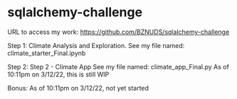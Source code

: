 # sqlalchemy-challenge

URL to access my work:  https://github.com/BZNUDS/sqlalchemy-challenge

Step 1: Climate Analysis and Exploration. 
    See my file named: climate_starter_Final.ipynb

Step 2: Step 2 - Climate App
    See my file named: climate_app_Final.py 
    As of 10:11pm on 3/12/22, this is still WIP

Bonus: As of 10:11pm on 3/12/22, not yet started